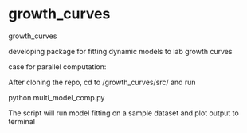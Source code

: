 # growth_curves
growth_curves

developing package for fitting dynamic models to lab growth curves

case for parallel computation:

After cloning the repo, cd to /growth_curves/src/ and run

python multi_model_comp.py

The script will run model fitting on a sample dataset and plot output to terminal
